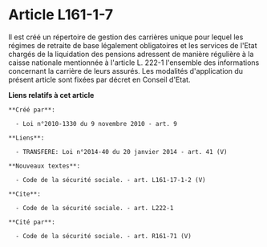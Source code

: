 # Article L161-1-7

Il est créé un répertoire de gestion des carrières unique pour lequel les régimes de retraite de base légalement obligatoires
et les services de l'Etat chargés de la liquidation des pensions adressent de manière régulière à la caisse nationale
mentionnée à l'article L. 222-1 l'ensemble des informations concernant la carrière de leurs assurés. Les modalités
d'application du présent article sont fixées par décret en Conseil d'Etat.

**Liens relatifs à cet article**

	**Créé par**:

	  - Loi n°2010-1330 du 9 novembre 2010 - art. 9

	**Liens**:

	  - TRANSFERE: Loi n°2014-40 du 20 janvier 2014 - art. 41 (V)

	**Nouveaux textes**:

	  - Code de la sécurité sociale. - art. L161-17-1-2 (V)

	**Cite**:

	  - Code de la sécurité sociale. - art. L222-1

	**Cité par**:

	  - Code de la sécurité sociale. - art. R161-71 (V)
